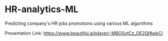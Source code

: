 # HR-analytics-ML
Predicting company's HR jobs promotions using various ML algorithms

Presentation Link:
https://www.beautiful.ai/player/-MBOSxtCz_OE2QfAwkCi 
